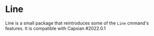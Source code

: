# Line
Line is a small package that reintroduces some of the `Line` cmmand's features.
It is compatible with Capsian #2022.0.1
